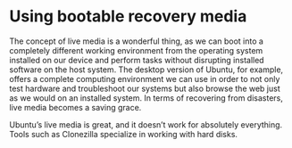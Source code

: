 # Using bootable recovery media

The concept of live media is a wonderful thing, as we can boot into a completely different working
environment from the operating system installed on our device and perform tasks without disrupting
installed software on the host system. The desktop version of Ubuntu, for example, offers a complete
computing environment we can use in order to not only test hardware and troubleshoot our systems
but also browse the web just as we would on an installed system. In terms of recovering from disasters, live media becomes a saving grace.

Ubuntu’s live media is great, and it doesn’t work for absolutely everything. Tools such as Clonezilla specialize in working with hard disks.




